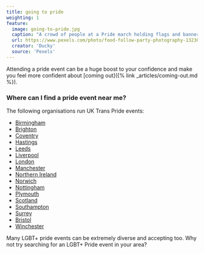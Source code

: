 ```yaml
---
title: going to pride
weighting: 1
feature:
  image: going-to-pride.jpg
  caption: "A crowd of people at a Pride march holding flags and banners"
  url: https://www.pexels.com/photo/food-follow-party-photography-13230418/
  creator: 'Ducky'
  source: 'Pexels'
---
```


Attending a pride event can be a huge boost to your confidence and make you feel more confident about [coming out]({% link _articles/coming-out.md %}). 

### Where can I find a pride event near me?

The following organisations run UK Trans Pride events:

- [Birmingham](https://www.instagram.com/transpridebirmingham)
- [Brighton](https://www.transpridebrighton.org)
- [Coventry](https://linktr.ee/covtrans)
- [Hastings](https://transpridehastings.uk)
- [Leeds](https://transprideleeds.org)
- [Liverpool](https://www.instagram.com/liverpooltranspride/)
- [London](https://linktr.ee/londontranspride)
- [Manchester](https://www.transpridemcr.org)
- [Northern Ireland](https://transprideni.com)
- [Norwich](https://linktr.ee/norwichtranspride)
- [Nottingham](https://www.instagram.com/transpridenotts/)
- [Plymouth](https://www.instagram.com/transprideplymouth/)
- [Scotland](https://transpride.scot)
- [Southampton](https://transpridesouthampton.org)
- [Surrey](https://linktr.ee/transpridesurrey)
- [Bristol](https://www.transpridebristol.org.uk/)
- [Winchester](https://transpridewinchester.org)

Many LGBT+ pride events can be extremely diverse and accepting too. Why not try searching for an LGBT+ Pride event in your area?